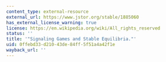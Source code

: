 ```yaml
---
content_type: external-resource
external_url: https://www.jstor.org/stable/1885060
has_external_license_warning: true
license: https://en.wikipedia.org/wiki/All_rights_reserved
status: ''
title: '"Signaling Games and Stable Equilibria."'
uid: 0ffebd33-d210-43de-84ff-5f51a4a42f1e
wayback_url: ''
---
```

